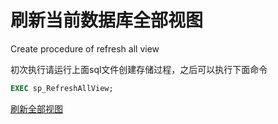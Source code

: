 # 刷新当前数据库全部视图
Create procedure of refresh all view

初次执行请运行上面sql文件创建存储过程，之后可以执行下面命令
``` sql
EXEC sp_RefreshAllView;
```

[刷新全部视图](https://www.cnblogs.com/hcbin/p/14158048.html)
